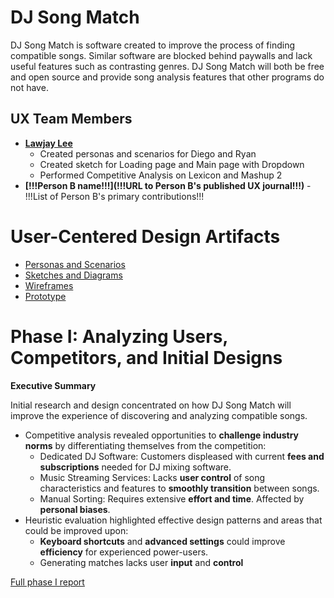 <!-- !!! NOTE: Delete all parts of this file surrounded by three exclamation marks (including the exclamation marks themselves) and replace them with the appropriate content -- they are only instructions and shouldn't be in your report!!! -->

# DJ Song Match

<!-- !!!Brief introduction to the project and the problem it is intended to solve!!! -->
DJ Song Match is software created to improve the process of finding compatible songs. Similar software are blocked behind paywalls and lack useful features such as contrasting genres. DJ Song Match will both be free and open source and provide song analysis features that other programs do not have.

## UX Team Members

* **[Lawjay Lee](/)**
    - Created personas and scenarios for Diego and Ryan
    - Created sketch for Loading page and Main page with Dropdown
    - Performed Competitive Analysis on Lexicon and Mashup 2
* **[!!!Person B name!!!](!!!URL to Person B's published UX journal!!!)** - !!!List of Person B's primary contributions!!!

# User-Centered Design Artifacts

* [Personas and Scenarios](personas/)
* [Sketches and Diagrams](sketches/)
* [Wireframes](wireframes/)
* [Prototype](#)

# Phase I: Analyzing Users, Competitors, and Initial Designs

**Executive Summary**

Initial research and design concentrated on how DJ Song Match will improve the experience of discovering and analyzing compatible songs.
- Competitive analysis revealed opportunities to **challenge industry norms** by differentiating themselves from the competition:
    - Dedicated DJ Software: Customers displeased with current **fees and subscriptions** needed for DJ mixing software.
    - Music Streaming Services: Lacks **user control** of song characteristics and features to **smoothly transition** between songs.
    - Manual Sorting: Requires extensive **effort and time**. Affected by **personal biases**.
    <!-- - Unsatisfactory Graphical User Interfaces: **Cluttered and confusing** app interactions make navigating apps frustrating. -->
- Heuristic evaluation highlighted effective design patterns and areas that could be improved upon:
    - **Keyboard shortcuts** and **advanced settings** could improve **efficiency** for experienced power-users.
    - Generating matches lacks user **input** and **control**

[Full phase I report](phaseI/)

<!-- # Phase II: Refining interaction and designing wireframes -->
<!---->
<!-- **Executive Summary** -->
<!---->
<!-- !!!Put phase II Executive Summary here!!! -->
<!---->
<!-- [Full phase II report](phaseII/) -->
<!---->
<!-- # Phase III: Prototypes and User Testing -->
<!---->
<!-- **Executive Summary** -->
<!---->
<!-- !!!Put phase II Executive Summary here!!! -->
<!---->
<!-- [Full phase III report](phaseIII/) -->
